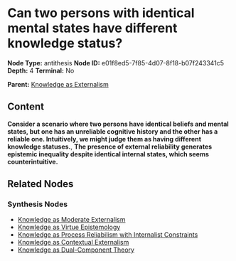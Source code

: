 # Can two persons with identical mental states have different knowledge status?

**Node Type:** antithesis
**Node ID:** e01f8ed5-7f85-4d07-8f18-b07f243341c5
**Depth:** 4
**Terminal:** No

**Parent:** [Knowledge as Externalism](knowledge-as-externalism-synthesis-495eeda3-6440-47f1-bb9a-0edd31288d1e.md)

## Content

**Consider a scenario where two persons have identical beliefs and mental states, but one has an unreliable cognitive history and the other has a reliable one. Intuitively, we might judge them as having different knowledge statuses.**, **The presence of external reliability generates epistemic inequality despite identical internal states, which seems counterintuitive.**

## Related Nodes

### Synthesis Nodes

- [Knowledge as Moderate Externalism](knowledge-as-moderate-externalism-synthesis-c4d81dfa-104e-41e1-b90e-01cb791d3679.md)
- [Knowledge as Virtue Epistemology](knowledge-as-virtue-epistemology-synthesis-35dddb90-895c-4e15-aec3-17f0f58ed009.md)
- [Knowledge as Process Reliabilism with Internalist Constraints](knowledge-as-process-reliabilism-with-internalist-constraints-synthesis-dd809278-e235-47bd-b2a0-f23a50cd896f.md)
- [Knowledge as Contextual Externalism](knowledge-as-contextual-externalism-synthesis-6bbb1420-54c9-462e-a43b-adacc42c445c.md)
- [Knowledge as Dual-Component Theory](knowledge-as-dual-component-theory-synthesis-5649cd2c-4faa-4513-a757-52fb38eeb480.md)
